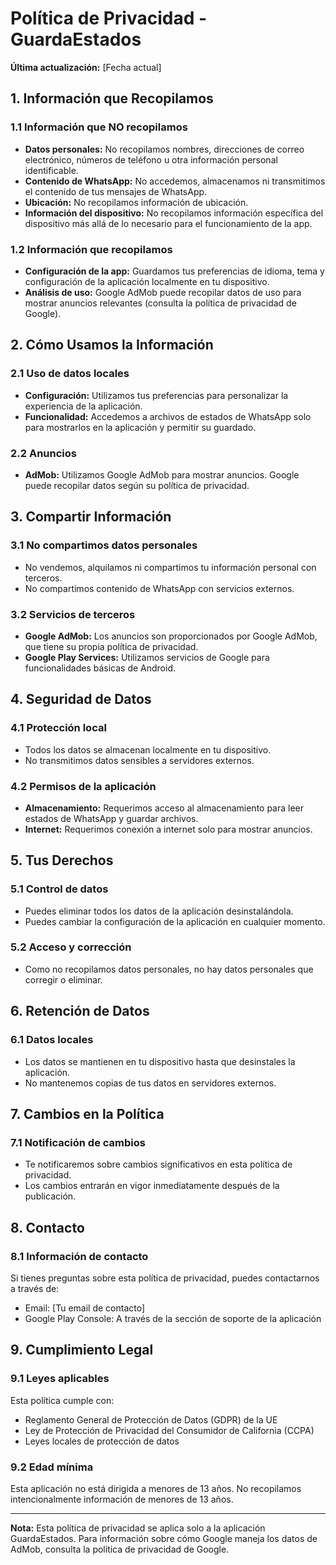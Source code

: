 # Política de Privacidad - GuardaEstados

**Última actualización:** [Fecha actual]

## 1. Información que Recopilamos

### 1.1 Información que NO recopilamos
- **Datos personales:** No recopilamos nombres, direcciones de correo electrónico, números de teléfono u otra información personal identificable.
- **Contenido de WhatsApp:** No accedemos, almacenamos ni transmitimos el contenido de tus mensajes de WhatsApp.
- **Ubicación:** No recopilamos información de ubicación.
- **Información del dispositivo:** No recopilamos información específica del dispositivo más allá de lo necesario para el funcionamiento de la app.

### 1.2 Información que recopilamos
- **Configuración de la app:** Guardamos tus preferencias de idioma, tema y configuración de la aplicación localmente en tu dispositivo.
- **Análisis de uso:** Google AdMob puede recopilar datos de uso para mostrar anuncios relevantes (consulta la política de privacidad de Google).

## 2. Cómo Usamos la Información

### 2.1 Uso de datos locales
- **Configuración:** Utilizamos tus preferencias para personalizar la experiencia de la aplicación.
- **Funcionalidad:** Accedemos a archivos de estados de WhatsApp solo para mostrarlos en la aplicación y permitir su guardado.

### 2.2 Anuncios
- **AdMob:** Utilizamos Google AdMob para mostrar anuncios. Google puede recopilar datos según su política de privacidad.

## 3. Compartir Información

### 3.1 No compartimos datos personales
- No vendemos, alquilamos ni compartimos tu información personal con terceros.
- No compartimos contenido de WhatsApp con servicios externos.

### 3.2 Servicios de terceros
- **Google AdMob:** Los anuncios son proporcionados por Google AdMob, que tiene su propia política de privacidad.
- **Google Play Services:** Utilizamos servicios de Google para funcionalidades básicas de Android.

## 4. Seguridad de Datos

### 4.1 Protección local
- Todos los datos se almacenan localmente en tu dispositivo.
- No transmitimos datos sensibles a servidores externos.

### 4.2 Permisos de la aplicación
- **Almacenamiento:** Requerimos acceso al almacenamiento para leer estados de WhatsApp y guardar archivos.
- **Internet:** Requerimos conexión a internet solo para mostrar anuncios.

## 5. Tus Derechos

### 5.1 Control de datos
- Puedes eliminar todos los datos de la aplicación desinstalándola.
- Puedes cambiar la configuración de la aplicación en cualquier momento.

### 5.2 Acceso y corrección
- Como no recopilamos datos personales, no hay datos personales que corregir o eliminar.

## 6. Retención de Datos

### 6.1 Datos locales
- Los datos se mantienen en tu dispositivo hasta que desinstales la aplicación.
- No mantenemos copias de tus datos en servidores externos.

## 7. Cambios en la Política

### 7.1 Notificación de cambios
- Te notificaremos sobre cambios significativos en esta política de privacidad.
- Los cambios entrarán en vigor inmediatamente después de la publicación.

## 8. Contacto

### 8.1 Información de contacto
Si tienes preguntas sobre esta política de privacidad, puedes contactarnos a través de:
- Email: [Tu email de contacto]
- Google Play Console: A través de la sección de soporte de la aplicación

## 9. Cumplimiento Legal

### 9.1 Leyes aplicables
Esta política cumple con:
- Reglamento General de Protección de Datos (GDPR) de la UE
- Ley de Protección de Privacidad del Consumidor de California (CCPA)
- Leyes locales de protección de datos

### 9.2 Edad mínima
Esta aplicación no está dirigida a menores de 13 años. No recopilamos intencionalmente información de menores de 13 años.

---

**Nota:** Esta política de privacidad se aplica solo a la aplicación GuardaEstados. Para información sobre cómo Google maneja los datos de AdMob, consulta la política de privacidad de Google. 